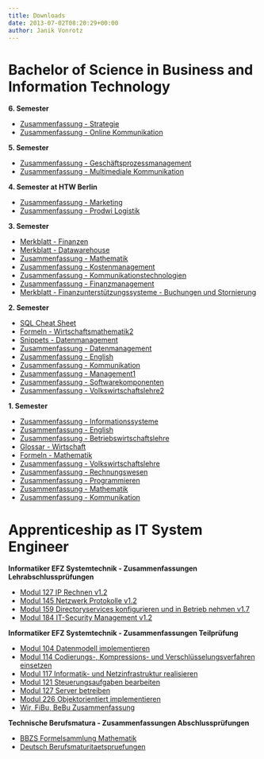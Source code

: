 ```yaml
---
title: Downloads
date: 2013-07-02T08:20:29+00:00
author: Janik Vonrotz
---
```

# Bachelor of Science in Business and Information Technology

**6. Semester**

* [Zusammenfassung - Strategie](/wp-content/uploads/2013/07/Zusammenfassung-Strategie.pdf)
* [Zusammenfassung - Online Kommunikation](/wp-content/uploads/2013/07/Zusammenfassung-Online-Kommunikation.pdf)

**5. Semester**

* [Zusammenfassung - Geschäftsprozessmanagement](/wp-content/uploads/2013/07/Zusammenfassung-Geschäftsprozessmanagement.pdf)
* [Zusammenfassung - Multimediale Kommunikation](/wp-content/uploads/2013/07/Zusammenfassung-Multimediale-Kommunikation-Janik-von-Rotz.pdf)

**4. Semester at HTW Berlin**

* [Zusammenfassung - Marketing](/wp-content/uploads/2013/07/Zusammenfassung-Marketing.pdf)
* [Zusammenfassung - Prodwi Logistik](/wp-content/uploads/2013/07/Zusammenfassung-Prodwi-Logistik.pdf)

**3. Semester**

* [Merkblatt - Finanzen](/wp-content/uploads/2013/07/Merkblatt-Finanzen.pdf)
* [Merkblatt - Datawarehouse](/wp-content/uploads/2013/07/Merkblatt-Datawarehouse.pdf)
* [Zusammenfassung - Mathematik](/wp-content/uploads/2013/07/Zusammenfassung-Mathematik.pdf)
* [Zusammenfassung - Kostenmanagement](/wp-content/uploads/2013/07/Zusammenfassung-Kostenmanagement.pdf)
* [Zusammenfassung - Kommunikationstechnologien](/wp-content/uploads/2013/07/Zusammenfassung-Kommunikationstechnologien.pdf)
* [Zusammenfassung - Finanzmanagement](/wp-content/uploads/2013/07/Zusammenfassung-Finanzmanagement.pdf)
* [Merkblatt - Finanzunterstützungssysteme - Buchungen und Stornierung](/wp-content/uploads/2013/07/Merkblatt-Finanzunterstützungssysteme-Buchungen-und-Stornierung.pdf)

**2. Semester**

* [SQL Cheat Sheet](https://janikvonrotz.ch/2015/07/02/sql-cheat-sheet/)
* [Formeln - Wirtschaftsmathematik2](/wp-content/uploads/2013/07/Formeln-Wirtschaftsmathematik2.pdf)
* [Snippets - Datenmanagement](/wp-content/uploads/2013/07/Snippets-Datenmanagement.pdf)
* [Zusammenfassung - Datenmanagement](/wp-content/uploads/2013/07/Zusammenfassung-Datenmanagement.pdf)
* [Zusammenfassung - English](/wp-content/uploads/2013/07/Zusammenfassung-English.pdf)
* [Zusammenfassung - Kommunikation](/wp-content/uploads/2013/07/Zusammenfassung-Kommunikation.pdf)
* [Zusammenfassung - Management1](/wp-content/uploads/2013/07/Zusammenfassung-Management1.pdf)
* [Zusammenfassung - Softwarekomponenten](/wp-content/uploads/2013/07/Zusammenfassung-Softwarekomponenten.pdf)
* [Zusammenfassung - Volkswirtschaftslehre2](/wp-content/uploads/2013/07/Zusammenfassung-Volkswirtschaftslehre2.pdf)

**1. Semester**

* [Zusammenfassung - Informationssysteme](/wp-content/uploads/2015/02/Zusammenfassung-Informationssysteme.pdf)
* [Zusammenfassung - English](/wp-content/uploads/2015/02/Zusammenfassung-English.pdf)
* [Zusammenfassung - Betriebswirtschaftslehre](/wp-content/uploads/2015/02/Zusammenfassung-Betriebswirtschaftslehre.pdf)
* [Glossar - Wirtschaft](/wp-content/uploads/2015/02/Glossar-Wirtschaft.pdf)
* [Formeln - Mathematik](/wp-content/uploads/2015/02/Formeln-Mathematik.pdf)
* [Zusammenfassung - Volkswirtschaftslehre](/wp-content/uploads/2015/02/Zusammenfassung-Volkswirtschaftslehre.pdf)
* [Zusammenfassung - Rechnungswesen](/wp-content/uploads/2015/02/Zusammenfassung-Rechnungswesen.pdf)
* [Zusammenfassung - Programmieren](/wp-content/uploads/2015/02/Zusammenfassung-Programmieren.pdf)
* [Zusammenfassung - Mathematik](/wp-content/uploads/2015/02/Zusammenfassung-Mathematik.pdf)
* [Zusammenfassung - Kommunikation](/wp-content/uploads/2015/02/Zusammenfassung-Kommunikation.pdf)

# Apprenticeship as IT System Engineer

**Informatiker EFZ Systemtechnik - Zusammenfassungen Lehrabschlussprüfungen**

* [Modul 127 IP Rechnen v1.2](/wp-content/uploads/2013/07/Modul-127_IP-Rechnen_v1.2.pdf)
* [Modul 145 Netzwerk Protokolle v1.2](/wp-content/uploads/2013/07/Modul-145_Netzwerk-Protokolle_v1.2.pdf)
* [Modul 159 Directoryservices konfigurieren und in Betrieb nehmen v1.7](/wp-content/uploads/2013/07/Modul-159_Directoryservices-konfigurieren-und-in-Betrieb-nehmen_v1.7.pdf)
* [Modul 184 IT-Security Management v1.2](/wp-content/uploads/2013/07/Modul-184_IT-Security-Management_v1.2.pdf)

**Informatiker EFZ Systemtechnik - Zusammenfassungen Teilprüfung**

* [Modul 104 Datenmodell implementieren](/wp-content/uploads/2013/07/Modul-104_Datenmodell-implementieren.pdf)
* [Modul 114 Codierungs-, Kompressions- und Verschlüsselungsverfahren einsetzen](/wp-content/uploads/2013/07/Modul-114_Codierungs-Kompressions-und-Verschlüsselungsverfahren-einsetzen.pdf)
* [Modul 117 Informatik- und Netzinfrastruktur realisieren](/wp-content/uploads/2013/07/Modul-117_Informatik-und-Netzinfrastruktur-realisieren.pdf)
* [Modul 121 Steuerungsaufgaben bearbeiten](/wp-content/uploads/2013/07/Modul-121_Steuerungsaufgaben-bearbeiten.pdf)
* [Modul 127 Server betreiben](/wp-content/uploads/2013/07/Modul-127_Server-betreiben.pdf)
* [Modul 226 Objektorientiert implementieren](/wp-content/uploads/2013/07/Modul-226_Objektorientiert-implementieren.pdf)
* [Wir, FiBu, BeBu Zusammenfassung](/wp-content/uploads/2013/07/Wir-FiBu-BeBu_Zusammenfassung.pdf)

**Technische Berufsmatura - Zusammenfassungen Abschlussprüfungen**

* [BBZS Formelsammlung Mathematik](/wp-content/uploads/2013/07/BBZS-Formelsammlung-Mathematik.pdf)
* [Deutsch Berufsmaturitaetspruefungen](/wp-content/uploads/2013/07/Deutsch-Berufsmaturitaetspruefungen.pdf)